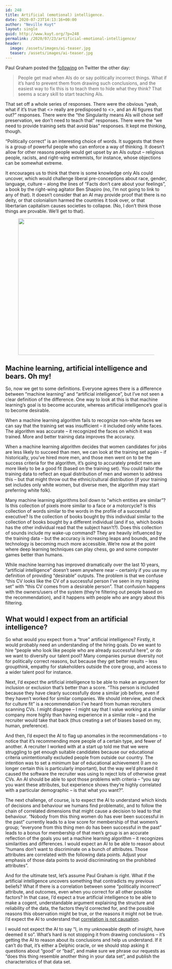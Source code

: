 ```yaml
---
id: 248
title: Artificial (emotional) intelligence.
date: 2020-07-23T14:13:16+00:00
author: "Neville Kuyt"
layout: single
guid: http://www.kuyt.org/?p=248
permalink: /2020/07/23/artificial-emotional-intelligence/
header: 
  image: /assets/images/ai-teaser.jpg
  teaser: /assets/images/ai-teaser.jpg
---
```

Paul Graham posted the [following](https://twitter.com/paulg/status/1285534687457357824?s=20) on Twitter the other day:

<blockquote class="wp-block-quote">
  <p>
    People get mad when AIs do or say politically incorrect things. What if it&#8217;s hard to prevent them from drawing such conclusions, and the easiest way to fix this is to teach them to hide what they think? That seems a scary skill to start teaching AIs.
  </p>
</blockquote>

That set off a whole series of responses. There were the obvious &#8220;yeah, what if it&#8217;s true that <<insert group of people>> really are predisposed to <<insert quality>>, and an AI figures that out?&#8221; responses. There were the &#8220;the Singularity means AIs will chose self preservation, we don&#8217;t need to teach that&#8221; responses. There were the &#8220;we need to provide training sets that avoid bias&#8221; responses. It kept me thinking, though.

&#8220;Politically correct&#8221; is an interesting choice of words. It suggests that there is a group of powerful people who can enforce a way of thinking. It doesn&#8217;t allow for other reasons people would get upset by an AIs output &#8211; religious people, racists, and right-wing extremists, for instance, whose objections can be somewhat extreme. 

It encourages us to think that there is some knowledge only AIs could uncover, which would challenge liberal pre-conceptions about race, gender, language, culture &#8211; along the lines of &#8220;Facts don&#8217;t care about your feelings&#8221;, a book by the right-wing agitator Ben Shapiro (no, I&#8217;m not going to link to any of that). It doesn&#8217;t consider that an AI may provide proof that there is no deity, or that colonialism harmed the countries it took over, or that libertarian capitalism causes societies to collapse. (No, I don&#8217;t think those things are provable. We&#8217;ll get to that).

<div class="wp-block-image">
  <figure class="alignleft size-large"><img loading="lazy" width="640" height="426" src="http://www.kuyt.org/wp-content/uploads/2020/07/elena-mozhvilo-Lp9uH9s9fss-unsplash.jpg" alt="" class="wp-image-254" srcset="http://www.kuyt.org/wp-content/uploads/2020/07/elena-mozhvilo-Lp9uH9s9fss-unsplash.jpg 640w, http://www.kuyt.org/wp-content/uploads/2020/07/elena-mozhvilo-Lp9uH9s9fss-unsplash-300x200.jpg 300w" sizes="(max-width: 640px) 100vw, 640px" /></figure>
</div>

## Machine learning, artificial intelligence and bears. Oh my!

So, now we get to some definitions. Everyone agrees there is a difference between &#8220;machine learning&#8221; and &#8220;artificial intelligence&#8221;, but I&#8217;ve not seen a clear definition of the difference. One way to look at this is that machine learning&#8217;s goal is to become accurate, whereas artificial intelligence&#8217;s goal is to become desirable.

When a machine learning algorithm fails to recognize non-white faces we can say that the training set was insufficient &#8211; it included only white faces. The algorithm was accurate &#8211; it recognized the faces on which it was trained. More and better training data improves the accuracy.

When a machine learning algorithm decides that women candidates for jobs are less likely to succeed than men, we can look at the training set again &#8211; if historically, you&#8217;ve hired more men, and those men went on to be the success criteria for the algorithm, it&#8217;s going to accurately predict men are more likely to be a good fit (based on the training set). You could tailor the training data to reflect an equal distribution of men and women to address this &#8211; but that might throw out the ethnic/cultural distribution (if your training set includes only white women, but diverse men, the algorithm may start preferring white folk).

Many machine learning algorithms boil down to &#8220;which entities are similar&#8221;? Is this collection of pixels more similar to a face or a motorcycle? Is this collection of words similar to the words in the profile of a successful executive? Is the collection of books bought by this individual similar to the collection of books bought by a different individual (and if so, which books has the other individual read that the subject hasn&#8217;t?). Does this collection of sounds include my wake-up command? They are heavily influenced by the training data &#8211; but the accuracy is increasing leaps and bounds, and the technology is becoming much more accessible. We&#8217;re now at the point where deep learning techniques can play chess, go and some computer games better than humans.

While machine learning has improved dramatically over the last 10 years, &#8220;artificial intelligence&#8221; doesn&#8217;t seem anywhere near &#8211; certainly if you use my definition of providing &#8220;desirable&#8221; outputs. The problem is that we confuse &#8220;this CV looks like the CV of a successful person I&#8217;ve seen in my training set&#8221; with &#8220;this CV comes from a desirable person&#8221;. That confusion happens with the owners/users of the system (they&#8217;re filtering out people based on the recommendation), and it happens with people who are angry about this filtering.

## What would I expect from an artificial intelligence?

So what would you expect from a &#8220;true&#8221; artificial intelligence? Firstly, it would probably need an understanding of the hiring goals. Do we want to hire &#8220;people who look like people who are already successful here&#8221;, or do we want to diversify our talent pool? Many companies pursue diversity not for politically correct reasons, but because they get better results &#8211; less groupthink, empathy for stakeholders outside the core group, and access to a wider talent pool for instance. 

Next, I&#8217;d expect the artificial intelligence to be able to make an argument for inclusion or exclusion that&#8217;s better than a score. &#8220;This person is included because they have clearly successfully done a similar job before, even if they haven&#8217;t worked for similar companies. We should interview, and check for culture fit&#8221; is a recommendation I&#8217;ve heard from human recruiters scanning CVs. I might disagree &#8211; I might say that I value working at a similar company more highly than having experience in a similar role &#8211; and the recruiter would take that back (thus creating a set of biases based on my, human, preference).

And then, I&#8217;d expect the AI to flag up anomalies in the recommendations &#8211; to notice that it&#8217;s recommending more people of a certain type, and fewer of another. A recruiter I worked with at a start up told me that we were struggling to get enough suitable candidates because our educational criteria unintentionally excluded people from outside our country. The intention was to set a minimum bar of educational achievement (I am no longer certain this is particularly important), but the way we&#8217;d phrased it caused the software the recruiter was using to reject lots of otherwise great CVs. An AI should be able to spot those problems with criteria &#8211; &#8220;you say you want these attributes, but experience shows they&#8217;re highly correlated with a particular demographic &#8211; is that what you want?&#8221;.

The next challenge, of course, is to expect the AI to understand which kinds of decisions and behaviour we humans find problematic, and to follow the chain of correlated dimensions that might cause a decision to lead to that behaviour. &#8220;Nobody from this thing women do has ever been successful in the past&#8221; currently leads to a low score for membership of that women&#8217;s group; &#8220;everyone from this thing men do has been successful in the past&#8221; leads to a bonus for membership of that men&#8217;s group is an accurate reflection of the goals you set a machine learning algorithm &#8211; it recognizes similarities and differences. I would expect an AI to be able to reason about &#8220;humans don&#8217;t want to discriminate on a bunch of attributes. Those attributes are correlated with the following data points. Adjust your emphasis of those data points to avoid discriminating on the prohibited attributes&#8221;.

And for the ultimate test, let&#8217;s assume Paul Graham is right. What if the artificial intelligence uncovers something that contradicts my previous beliefs? What if there is a correlation between some &#8220;politically incorrect&#8221; attribute, and outcomes, even when you correct for all other possible factors? In that case, I&#8217;d expect a true artificial intelligence to be able to make a cogent, understandable argument explaining the structure and reliability of the data, the factors they&#8217;d corrected for, and the possible reasons this observation might be true, or the reasons it might not be true. I&#8217;d expect the AI to understand that [correlation is not causation](https://en.wikipedia.org/wiki/Correlation_does_not_imply_causation).

I would not expect the AI to say &#8220;I, in my unknowable depth of insight, have deemed it so&#8221;. What&#8217;s hard is not stopping it from drawing conclusions &#8211; it&#8217;s getting the AI to reason about its conclusions and help us understand. If it can&#8217;t do that, it&#8217;s either a Delphic oracle, or we should stop asking it questions about &#8220;good&#8221; or &#8220;bad&#8221;, and make sure we phrase our requests as &#8220;does this thing resemble another thing in your data set&#8221;, and publish the characteristics of that data set.
